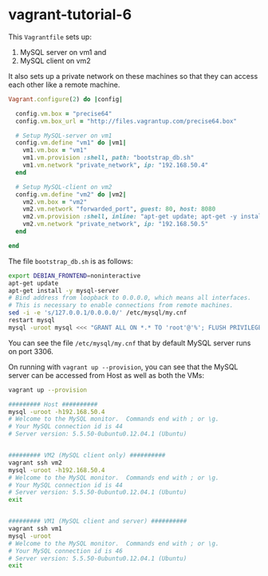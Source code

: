 # vagrant-tutorial-6

This `Vagrantfile` sets up:
1. MySQL server on vm1 and
2. MySQL client on vm2

It also sets up a private network on these machines so that they can access each other like a remote machine.

```ruby
Vagrant.configure(2) do |config|

  config.vm.box = "precise64"
  config.vm.box_url = "http://files.vagrantup.com/precise64.box"

  # Setup MySQL-server on vm1
  config.vm.define "vm1" do |vm1|
    vm1.vm.box = "vm1"
    vm1.vm.provision :shell, path: "bootstrap_db.sh"
    vm1.vm.network "private_network", ip: "192.168.50.4"
  end

  # Setup MySQL-client on vm2
  config.vm.define "vm2" do |vm2|
    vm2.vm.box = "vm2"
    vm2.vm.network "forwarded_port", guest: 80, host: 8080
    vm2.vm.provision :shell, inline: "apt-get update; apt-get -y install mysql-client"
    vm2.vm.network "private_network", ip: "192.168.50.5"
  end

end
```


The file `bootstrap_db.sh` is as follows:
```bash
export DEBIAN_FRONTEND=noninteractive
apt-get update
apt-get install -y mysql-server
# Bind address from loopback to 0.0.0.0, which means all interfaces.
# This is necessary to enable connections from remote machines.
sed -i -e 's/127.0.0.1/0.0.0.0/' /etc/mysql/my.cnf
restart mysql
mysql -uroot mysql <<< "GRANT ALL ON *.* TO 'root'@'%'; FLUSH PRIVILEGES;"
```

You can see the file `/etc/mysql/my.cnf` that by default MySQL server runs on port 3306.


On running with `vagrant up --provision`, you can see that the MySQL server can be accessed from Host as well as both the VMs:
```bash
vagrant up --provision

######### Host ##########
mysql -uroot -h192.168.50.4
# Welcome to the MySQL monitor.  Commands end with ; or \g.
# Your MySQL connection id is 44
# Server version: 5.5.50-0ubuntu0.12.04.1 (Ubuntu)


######### VM2 (MySQL client only) ##########
vagrant ssh vm2
mysql -uroot -h192.168.50.4
# Welcome to the MySQL monitor.  Commands end with ; or \g.
# Your MySQL connection id is 44
# Server version: 5.5.50-0ubuntu0.12.04.1 (Ubuntu)
exit


######### VM1 (MySQL client and server) ##########
vagrant ssh vm1
mysql -uroot
# Welcome to the MySQL monitor.  Commands end with ; or \g.
# Your MySQL connection id is 46
# Server version: 5.5.50-0ubuntu0.12.04.1 (Ubuntu)
exit
```
